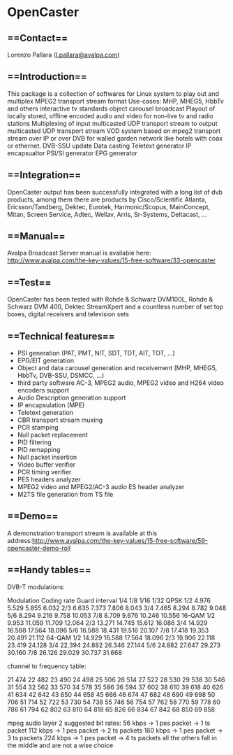 # OpenCaster 

## ==Contact==
Lorenzo Pallara (l.pallara@avalpa.com)

## ==Introduction==
This package is a collection of softwares for Linux system to play out and multiplex MPEG2 transport stream format
Use-cases:
MHP, MHEG5, HbbTv and others interactive tv standards object carousel broadcast
Playout of locally stored, offline encoded audio and video for non-live tv and radio stations
Multiplexing of input multicasted UDP transport stream to output multicasted UDP transport stream
VOD system based on mpeg2 transport stream over IP or over DVB for walled garden network like hotels with coax or ethernet.
DVB-SSU update
Data casting
Teletext generator
IP encapsualtor
PSI/SI generator
EPG generator

## ==Integration==
OpenCaster output has been successfully integrated with a long list of dvb products, among them there are products by Cisco/Scientific Atlanta, Ericsson/Tandberg, Dektec, Eurotek, Harmonic/Scopus, MainConcept, Mitan, Screen Service, Adtec, Wellav, Arris, Sr-Systems, Deltacast, ...

## ==Manual==
Avalpa Broadcast Server manual is available here: http://www.avalpa.com/the-key-values/15-free-software/33-opencaster

## ==Test==
OpenCaster has been tested with Rohde & Schwarz DVM100L, Rohde & Schwarz DVM 400, Dektec StreamXpert and a countless number of set top boxes, digital receivers and television sets

## ==Technical features==
* PSI generation (PAT, PMT, NIT, SDT, TDT, AIT, TOT, ...)
* EPG/EIT generation
* Object and data carousel generation and receivement (MHP, MHEG5, HbbTv, DVB-SSU, DSMCC, ...)
* third party software AC-3, MPEG2 audio, MPEG2 video and H264 video encoders support
* Audio Description generation support
* IP encapsulation (MPE)
* Teletext generation
* CBR transport stream muxing
* PCR stamping
* Null packet replacement
* PID filtering
* PID remapping
* Null packet insertion
* Video buffer verifier
* PCR timing verifier
* PES headers analyzer
* MPEG2 video and MPEG2/AC-3 audio ES header analyzer
* M2TS file generation from TS file

## ==Demo==
A demonstration transport stream is available at this address:http://www.avalpa.com/the-key-values/15-free-software/59-opencaster-demo-roll

## ==Handy tables==

DVB-T modulations:

Modulation 	Coding rate 	Guard interval
				1/4 	1/8 	1/16 	1/32
QPSK 		1/2 		4.976 	5.529 	5.855 	6.032
		2/3 		6.635 	7.373 	7.806 	8.043
		3/4 		7.465 	8.294 	8.782 	9.048
		5/6 		8.294 	9.216 	9.758 	10.053
		7/8 		8.709 	9.676 	10.246 	10.556
16-QAM 		1/2 		9.953 	11.059 	11.709 	12.064
		2/3 		13.271 	14.745 	15.612 	16.086
		3/4 		14.929 	16.588 	17.564 	18.096
		5/6 		16.588 	18.431 	19.516 	20.107
		7/8 		17.418 	19.353 	20.491 	21.112
64-QAM 		1/2 		14.929 	16.588 	17.564 	18.096
		2/3 		19.906 	22.118 	23.419 	24.128
		3/4 		22.394 	24.882 	26.346 	27.144
		5/6 		24.882 	27.647 	29.273 	30.160
		7/8 		26.126 	29.029 	30.737 	31.668

channel to frequency table:

21 	474
22 	482
23 	490
24 	498
25 	506
26 	514
27 	522
28 	530
29 	538
30 	546
31 	554
32 	562
33 	570
34 	578
35 	586
36 	594
37 	602
38 	610
39 	618
40 	626
41 	634
42 	642
43 	650
44 	658
45 	666
46 	674
47 	682
48 	690
49 	698
50 	706
51 	714
52 	722
53 	730
54 	738
55 	746
56 	754
57 	762
58 	770
59 	778
60 	786
61 	794
62 	802
63 	810
64 	818
65 	826
66 	834
67 	842
68 	850
69 	858

mpeg audio layer 2 suggested bit rates:
56 kbps -> 1 pes packet -> 1 ts packet
112 kbps -> 1 pes packet -> 2 ts packets 
160 kbps -> 1 pes packet -> 3 ts packets
224 kbps -> 1 pes packet -> 4 ts packets
all the others fall in the middle and are not a wise choice
